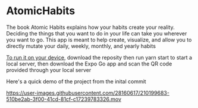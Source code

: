 # AtomicHabits
The book Atomic Habits explains how your habits create your reality.  Deciding the things that you want to do in your life can take you wherever you want to go.  This app is meant to help create, visualize, and allow you to directly mutate your daily, weekly, monthly, and yearly habits 


[To run it on your device](https://docs.expo.dev/workflow/run-on-device/), download the reposity then run yarn start to start a local server, then download the Expo Go app and scan the QR code provided through your local server

Here's a quick demo of the project from the inital commit

https://user-images.githubusercontent.com/28160617/210199683-510be2ab-3f00-41cd-81cf-c17239783326.mov

